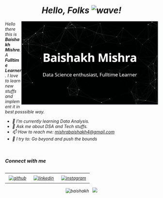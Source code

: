 <h1 align='center'> <i>Hello, Folks <img alt="wave" src="https://emojis.slackmojis.com/emojis/images/1588177020/8809/wave_hello.gif?1588177020" width="35">!</h1>  

<img align="right" src="https://github.com/BAISHAKH/BAISHAKH/blob/main/baish.png"  width="450">

_Hello there this is **Baishakh Mishra**. A **Fulltime Learner**. I love to learn new stuffs and implement it in best posssible way._ 

- 🌱 I’m currently learning Data Analysis.
- 💬 Ask me about DSA and Tech stuffs.
- 📫 How to reach me: mishrabaishakh4@gmail.com
- 🧗 I try to: Go beyond and push the bounds

</br>
<h3 align='left'><i>Connect with me</i></h3>
<p align='center'>
 
<table width="100" align='left'>
<tr>
    <td align='center'>
       <a href="https://github.com/BAISHAKH"><img alt="github" width="80%" style="padding:5px" src="https://img.icons8.com/clouds/100/000000/github.png"/></a>
    </td>
    <td align='center'>
 <a href="https://www.linkedin.com/in/baishakh-mishra-911b92155//"><img alt="linkedin" width="80%" style="padding:5px" src="https://img.icons8.com/clouds/100/000000/linkedin.png"/></a>       
 </td>
    <td align='center'>
       <a href="https://www.instagram.com/_b_a_i_s_h_a_k_h_/"><img alt="instagram" width="80%" style="padding:5px" src="https://img.icons8.com/clouds/100/000000/instagram.png"/></a>
    </td>
</tr>
</table>

</p>

</br>




<p align='center'><img width="400px" src="https://github-readme-stats.vercel.app/api?username=BAISHAKH&count_private=true&show_icons=true&theme=vue-dark&hide_border=true" alt="baishakh" />&nbsp; &nbsp;<img width="400px" src="https://github-readme-stats.vercel.app/api?username=BAISHAKH&count_private=true&theme=radical"/></p>

